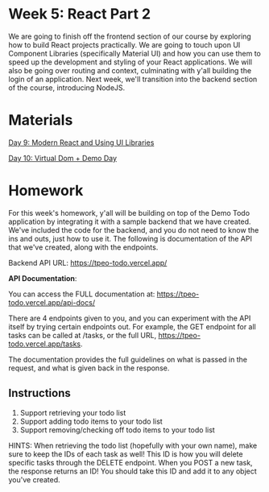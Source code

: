 # Week 5: React Part 2

We are going to finish off the frontend section of our course by exploring how to build React projects practically. We are going to touch upon UI Component Libraries (specifically Material UI) and how you can use them to speed up the development and styling of your React applications. We will also be going over routing and context, culminating with y'all building the login of an application. Next week, we'll transition into the backend section of the course, introducing NodeJS.

# Materials

[Day 9: Modern React and Using UI Libraries](https://docs.google.com/presentation/d/1bMOfnYMSu977WGZGUhDyepxq3WIWzkFG/edit?usp=sharing&ouid=105792284454467330830&rtpof=true&sd=true)

[Day 10: Virtual Dom + Demo Day](https://docs.google.com/presentation/d/1Ac4xffXhXoYJ_smwuReul--Q-7tsKQuL/edit?usp=sharing&ouid=105792284454467330830&rtpof=true&sd=true)


# Homework

For this week's homework, y'all will be building on top of the Demo Todo application by integrating it with a sample backend that we have created. We've included the code for the backend, and you do not need to know the ins and outs, just how to use it. The following is documentation of the API that we've created, along with the endpoints.

Backend API URL: https://tpeo-todo.vercel.app/

**API Documentation**:

You can access the FULL documentation at: https://tpeo-todo.vercel.app/api-docs/

There are 4 endpoints given to you, and you can experiment with the API itself by
trying certain endpoints out. For example, the GET endpoint for all tasks can be 
called at /tasks, or the full URL, https://tpeo-todo.vercel.app/tasks.

The documentation provides the full guidelines on what is passed in the request,
and what is given back in the response. 

## Instructions

1. Support retrieving your todo list
2. Support adding todo items to your todo list
3. Support removing/checking off todo items to your todo list

HINTS: When retrieving the todo list (hopefully with your own name), make sure to
keep the IDs of each task as well! This ID is how you will delete specific tasks
through the DELETE endpoint. When you POST a new task, the response returns an ID!
You should take this ID and add it to any object you've created.
